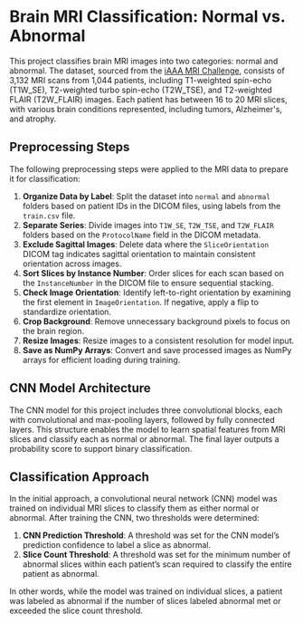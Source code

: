 # Brain MRI Classification: Normal vs. Abnormal

This project classifies brain MRI images into two categories: normal and abnormal. The dataset, sourced from the [iAAA MRI Challenge](https://github.com/iAAA-event/iAAA-MRI-Challenge), consists of 3,132 MRI scans from 1,044 patients, including T1-weighted spin-echo (T1W_SE), T2-weighted turbo spin-echo (T2W_TSE), and T2-weighted FLAIR (T2W_FLAIR) images. Each patient has between 16 to 20 MRI slices, with various brain conditions represented, including tumors, Alzheimer's, and atrophy.

## Preprocessing Steps

The following preprocessing steps were applied to the MRI data to prepare it for classification:

1. **Organize Data by Label**: Split the dataset into `normal` and `abnormal` folders based on patient IDs in the DICOM files, using labels from the `train.csv` file.
2. **Separate Series**: Divide images into `T1W_SE`, `T2W_TSE`, and `T2W_FLAIR` folders based on the `ProtocolName` field in the DICOM metadata.
3. **Exclude Sagittal Images**: Delete data where the `SliceOrientation` DICOM tag indicates sagittal orientation to maintain consistent orientation across images.
4. **Sort Slices by Instance Number**: Order slices for each scan based on the `InstanceNumber` in the DICOM file to ensure sequential stacking.
5. **Check Image Orientation**: Identify left-to-right orientation by examining the first element in `ImageOrientation`. If negative, apply a flip to standardize orientation.
6. **Crop Background**: Remove unnecessary background pixels to focus on the brain region.
7. **Resize Images**: Resize images to a consistent resolution for model input.
8. **Save as NumPy Arrays**: Convert and save processed images as NumPy arrays for efficient loading during training.

## CNN Model Architecture

The CNN model for this project includes three convolutional blocks, each with convolutional and max-pooling layers, followed by fully connected layers. This structure enables the model to learn spatial features from MRI slices and classify each as normal or abnormal. The final layer outputs a probability score to support binary classification.

## Classification Approach

In the initial approach, a convolutional neural network (CNN) model was trained on individual MRI slices to classify them as either normal or abnormal. After training the CNN, two thresholds were determined:

1. **CNN Prediction Threshold**: A threshold was set for the CNN model’s prediction confidence to label a slice as abnormal.
2. **Slice Count Threshold**: A threshold was set for the minimum number of abnormal slices within each patient’s scan required to classify the entire patient as abnormal.

In other words, while the model was trained on individual slices, a patient was labeled as abnormal if the number of slices labeled abnormal met or exceeded the slice count threshold.
